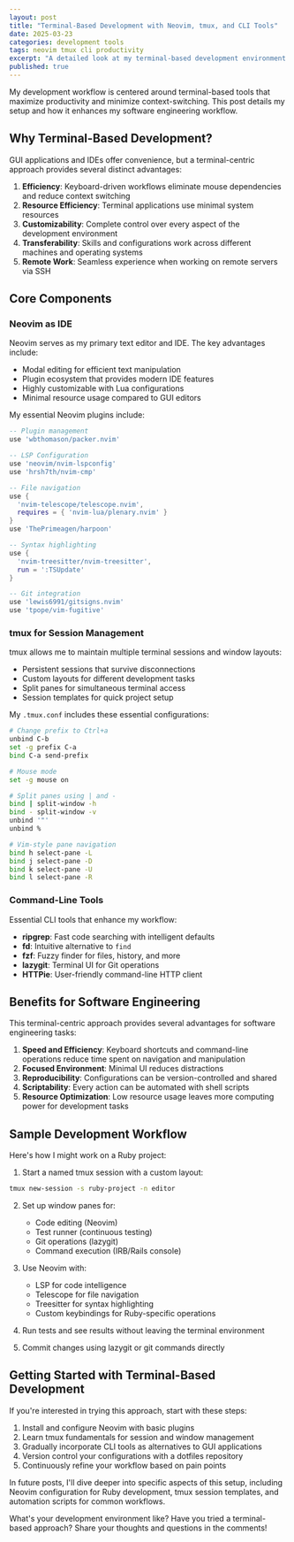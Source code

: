```yaml
---
layout: post
title: "Terminal-Based Development with Neovim, tmux, and CLI Tools"
date: 2025-03-23
categories: development tools
tags: neovim tmux cli productivity
excerpt: "A detailed look at my terminal-based development environment and how it enhances productivity for software engineering tasks."
published: true
---
```

My development workflow is centered around terminal-based tools that maximize productivity and minimize context-switching. This post details my setup and how it enhances my software engineering workflow.

## Why Terminal-Based Development?

GUI applications and IDEs offer convenience, but a terminal-centric approach provides several distinct advantages:

1. **Efficiency**: Keyboard-driven workflows eliminate mouse dependencies and reduce context switching
2. **Resource Efficiency**: Terminal applications use minimal system resources
3. **Customizability**: Complete control over every aspect of the development environment
4. **Transferability**: Skills and configurations work across different machines and operating systems
5. **Remote Work**: Seamless experience when working on remote servers via SSH

## Core Components

### Neovim as IDE

Neovim serves as my primary text editor and IDE. The key advantages include:

- Modal editing for efficient text manipulation
- Plugin ecosystem that provides modern IDE features
- Highly customizable with Lua configurations
- Minimal resource usage compared to GUI editors

My essential Neovim plugins include:

```lua
-- Plugin management
use 'wbthomason/packer.nvim'

-- LSP Configuration
use 'neovim/nvim-lspconfig'
use 'hrsh7th/nvim-cmp'

-- File navigation
use {
  'nvim-telescope/telescope.nvim',
  requires = { 'nvim-lua/plenary.nvim' }
}
use 'ThePrimeagen/harpoon'

-- Syntax highlighting
use {
  'nvim-treesitter/nvim-treesitter',
  run = ':TSUpdate'
}

-- Git integration
use 'lewis6991/gitsigns.nvim'
use 'tpope/vim-fugitive'
```

### tmux for Session Management

tmux allows me to maintain multiple terminal sessions and window layouts:

- Persistent sessions that survive disconnections
- Custom layouts for different development tasks
- Split panes for simultaneous terminal access
- Session templates for quick project setup

My `.tmux.conf` includes these essential configurations:

```bash
# Change prefix to Ctrl+a
unbind C-b
set -g prefix C-a
bind C-a send-prefix

# Mouse mode
set -g mouse on

# Split panes using | and -
bind | split-window -h
bind - split-window -v
unbind '"'
unbind %

# Vim-style pane navigation
bind h select-pane -L
bind j select-pane -D
bind k select-pane -U
bind l select-pane -R
```

### Command-Line Tools

Essential CLI tools that enhance my workflow:

- **ripgrep**: Fast code searching with intelligent defaults
- **fd**: Intuitive alternative to `find`
- **fzf**: Fuzzy finder for files, history, and more
- **lazygit**: Terminal UI for Git operations
- **HTTPie**: User-friendly command-line HTTP client

## Benefits for Software Engineering

This terminal-centric approach provides several advantages for software engineering tasks:

1. **Speed and Efficiency**: Keyboard shortcuts and command-line operations reduce time spent on navigation and manipulation
2. **Focused Environment**: Minimal UI reduces distractions
3. **Reproducibility**: Configurations can be version-controlled and shared
4. **Scriptability**: Every action can be automated with shell scripts
5. **Resource Optimization**: Low resource usage leaves more computing power for development tasks

## Sample Development Workflow

Here's how I might work on a Ruby project:

1. Start a named tmux session with a custom layout:

```bash
tmux new-session -s ruby-project -n editor
```

2. Set up window panes for:
   - Code editing (Neovim)
   - Test runner (continuous testing)
   - Git operations (lazygit)
   - Command execution (IRB/Rails console)

3. Use Neovim with:
   - LSP for code intelligence
   - Telescope for file navigation
   - Treesitter for syntax highlighting
   - Custom keybindings for Ruby-specific operations

4. Run tests and see results without leaving the terminal environment

5. Commit changes using lazygit or git commands directly

## Getting Started with Terminal-Based Development

If you're interested in trying this approach, start with these steps:

1. Install and configure Neovim with basic plugins
2. Learn tmux fundamentals for session and window management
3. Gradually incorporate CLI tools as alternatives to GUI applications
4. Version control your configurations with a dotfiles repository
5. Continuously refine your workflow based on pain points

In future posts, I'll dive deeper into specific aspects of this setup, including Neovim configuration for Ruby development, tmux session templates, and automation scripts for common workflows.

What's your development environment like? Have you tried a terminal-based approach? Share your thoughts and questions in the comments!
